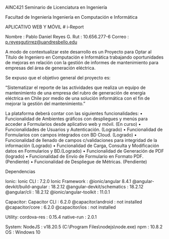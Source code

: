 AINC421
Seminario de Licenciatura en Ingeniería

Facultad de Ingeniería
Ingeniería en Computación e Informática

APLICATIVO WEB Y MÓVIL
    # i-Report

Nombre	: Pablo Daniel Reyes G.
Rut		: 10.656.277-6
Correo		: p.reyesgutirrez@uandresbello.edu

A modo de contextualizar este desarrollo es un Proyecto para Optar al Título de Ingeniero en Computación e Informática trabajando oportunidades de mejoras en relación con la gestión de informes de mantenimiento para empresas del área de generación eléctrica. 

Se expuso que el objetivo general del proyecto es:

“Sistematizar el reporte de las actividades que realiza un equipo de mantenimiento de una empresa del rubro de generación de energía eléctrica en Chile por medio de una solución informática con el fin de mejorar la gestión del mantenimiento.”

La plataforma deberá contar con las siguientes funcionalidades:
•	Funcionalidad de Ambientes gráficos con despliegues y menús para acceder a Formularios desde aplicativo web y móvil. (En curso)
•	Funcionalidades de Usuarios y Autenticación. (Logrado)
•	Funcionalidad de Formularios con campos integrados con BD Cloud. (Logrado)
•	Funcionalidad de llenado de campos c/validaciones para integridad de la información (Logrado)
•	Funcionalidad de Carga, Consulta y Modificación datos en Formularios y BD.(Logrado)
•	Funcionalidad de Generación de PDF (logrado)
•	Funcionalidad de Envío de Formulario en Formato PDF.(Pendiente)
•	Funcionalidad de Despliegue de Métricas. (Pendiente)


Dependencias

Ionic:
   Ionic CLI                     : 7.2.0 
   Ionic Framework               : @ionic/angular 8.4.1
   @angular-devkit/build-angular : 18.2.12
   @angular-devkit/schematics    : 18.2.12
   @angular/cli                  : 18.2.12
   @ionic/angular-toolkit        : 11.0.1

Capacitor:
   Capacitor CLI      : 6.2.0
   @capacitor/android : not installed
   @capacitor/core    : 6.2.0
   @capacitor/ios     : not installed

Utility:
   cordova-res : 0.15.4
   native-run  : 2.0.1

System:
   NodeJS : v18.20.5 (C:\Program Files\nodejs\node.exe)
   npm    : 10.8.2
   OS     : Windows 10
